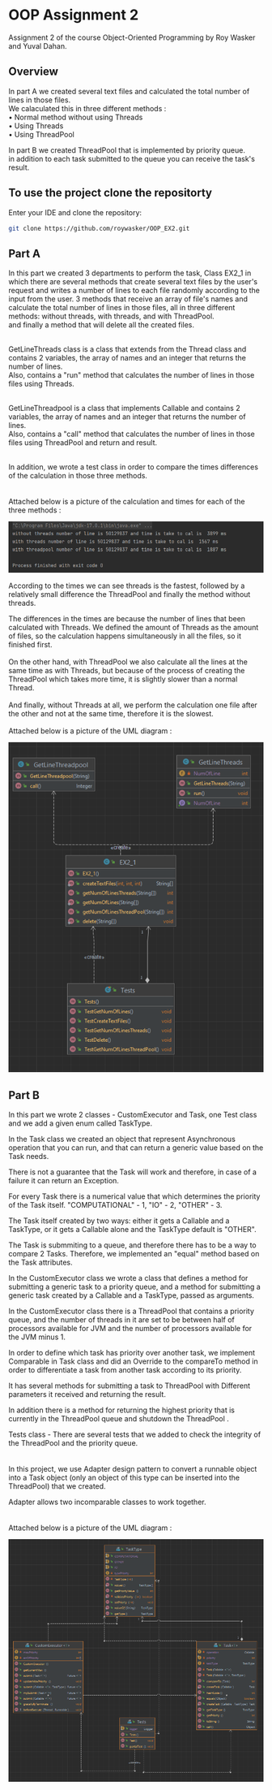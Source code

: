 # OOP Assignment 2
Assignment 2 of the course Object-Oriented Programming by Roy Wasker and Yuval Dahan.

##  Overview

In part A we created several text files and calculated the total number of lines in those files.<br>
We calaculated this in three different methods : <br>
• Normal method without using Threads<br>
• Using Threads<br>
• Using ThreadPool<br>

In part B we created ThreadPool that is implemented by priority queue. <br> 
in addition to each task submitted to the queue you can receive the task's result.


## To use the project clone the repositorty
Enter your IDE and clone the repository:
  ```sh
  git clone https://github.com/roywasker/OOP_EX2.git
  ```

## Part A

In this part we created 3 departments to perform the task,
Class EX2_1 in which there are several methods that create several text files by the user's request and writes a number of lines to each file randomly according to the input from the user.
3 methods that receive an array of file's names and calculate the total number of lines in those files, all in three different methods: without threads, with threads, and with ThreadPool.<br>
and finally a method that will delete all the created files.

<br>
GetLineThreads class is a class that extends from the Thread class and contains 2 variables, the array of names and an integer that returns the number of lines.<br>
Also, contains a "run" method that calculates the number of lines in those files using Threads.<br><br>

GetLineThreadpool is a class that implements Callable <Integer> and contains 2 variables, the array of names and an integer that returns the number of lines.<br>
Also, contains a "call" method that calculates the number of lines in those files using ThreadPool and return and result.<br><br>

In addition, we wrote a test class in order to compare the times differences of the calculation in those three methods.<br><br><br>
Attached below is a picture of the calculation and times for each of the three methods :

<img src="EX2_1 tests.png" alt="EX2_1 tests.png" title="EX2_1 tests.png">

According to the times we can see threads is the fastest, followed by a relatively small difference the ThreadPool and finally the method without threads.

The differences in the times are because the number of lines that been calculated with Threads.
We defined the amount of Threads as the amount of files, so the calculation happens simultaneously in all the files, so it finished first.<br><br>
On the other hand, with ThreadPool we also calculate all the lines at the same time as with Threads, but because of the process of creating the ThreadPool which takes more time, it is slightly slower than a normal Thread.<br><br>
And finally, without Threads at all, we perform the calculation one file after the other and not at the same time, therefore it is the slowest.<br><br>
Attached below is a picture of the UML diagram :

<img src="EX2_1 diagram.png" alt="EX2_1 diagram.png" title="EX2_1 diagram.png">

## Part B

In this part we wrote 2 classes - CustomExecutor and Task, one Test class and we add a given enum called TaskType.

In the Task class we created an object that represent Asynchronous operation that you can run, and that can return a generic value based on the Task needs.
  
  
There is not a guarantee that the Task will work and therefore, in case of a failure it can return an Exception.
  
For every Task there is a numerical value that which determines the priority of the Task itself.
"COMPUTATIONAL" - 1, "IO" - 2, "OTHER" - 3.
  
The Task itself created by two ways: either it gets a Callable and a TaskType, or it gets a Callable alone and the TaskType default is "OTHER".
  
The Task is submmiting to a queue, and therefore there has to be a way to compare 2 Tasks.
Therefore, we implemented an "equal" method based on the Task attributes.

In the CustomExecutor class we wrote a class that defines a method for submitting a generic task to a priority queue, and a method for submitting a generic task created by a Callable<V> and a TaskType, passed as arguments.

In the CustomExecutor class there is a ThreadPool that contains a priority queue, and the number of threads in it are set to be between half of processors available for JVM and the number of processors available for the JVM minus 1.

In order to define which task has priority over another task, we implement Comparable in Task class and did an Override to the compareTo method in order to differentiate a task from another task according to its priority.

It has several methods for submitting a task to ThreadPool with Different parameters it received and returning the result.

In addition there is a method for returning the highest priority that is currently in the ThreadPool queue and shutdown the ThreadPool .

Tests class - There are several tests that we added to check the integrity of the ThreadPool and the priority queue.
<br><br><br>
In this project, we use Adapter design pattern to convert a runnable object into a Task object (only an object of this type can be inserted into the ThreadPool) that we created.

Adapter allows two incomparable classes to work together.
<br><br><br>
Attached below is a picture of the UML diagram :

<img src="EX2_2 diagram.png" alt="EX2_2 diagram.png" title="EX2_2 diagram.png">
